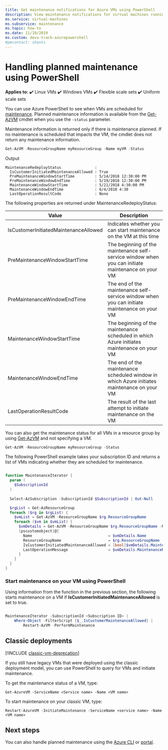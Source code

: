 ```yaml
---
title: Get maintenance notifications for Azure VMs using PowerShell
description: View maintenance notifications for virtual machines running in Azure and start self-service maintenance using PowerShell.
ms.service: virtual-machines
ms.subservice: maintenance
ms.topic: how-to
ms.date: 11/19/2019
ms.custom: devx-track-azurepowershell
#pmcontact: shants
---
```



# Handling planned maintenance using PowerShell

**Applies to:** :heavy_check_mark: Linux VMs :heavy_check_mark: Windows VMs :heavy_check_mark: Flexible scale sets :heavy_check_mark: Uniform scale sets

You can use Azure PowerShell to see when VMs are scheduled for [maintenance](maintenance-notifications.md). Planned maintenance information is available from the [Get-AzVM](/powershell/module/az.compute/get-azvm) cmdlet when you use the `-status` parameter.
  
Maintenance information is returned only if there is maintenance planned. If no maintenance is scheduled that impacts the VM, the cmdlet does not return any maintenance information. 


```powershell
Get-AzVM -ResourceGroupName myResourceGroup -Name myVM -Status
```

Output

```
MaintenanceRedeployStatus               : 
  IsCustomerInitiatedMaintenanceAllowed : True
  PreMaintenanceWindowStartTime         : 5/14/2018 12:30:00 PM
  PreMaintenanceWindowEndTime           : 5/19/2018 12:30:00 PM
  MaintenanceWindowStartTime            : 5/21/2018 4:30:00 PM
  MaintenanceWindowEndTime              : 6/4/2018 4:30
  LastOperationResultCode               : None 
```

The following properties are returned under MaintenanceRedeployStatus: 

| Value	| Description	|
|-------|---------------|
| IsCustomerInitiatedMaintenanceAllowed | Indicates whether you can start maintenance on the VM at this time |
| PreMaintenanceWindowStartTime         | The beginning of the maintenance self-service window when you can initiate maintenance on your VM |
| PreMaintenanceWindowEndTime           | The end of the maintenance self-service window when you can initiate maintenance on your VM |
| MaintenanceWindowStartTime            | The beginning of the maintenance scheduled in which Azure initiates maintenance on your VM |
| MaintenanceWindowEndTime              | The end of the maintenance scheduled window in which Azure initiates maintenance on your VM |
| LastOperationResultCode               | The result of the last attempt to initiate maintenance on the VM |



You can also get the maintenance status for all VMs in a resource group by using [Get-AzVM](/powershell/module/az.compute/get-azvm) and not specifying a VM.
 
```powershell
Get-AzVM -ResourceGroupName myResourceGroup -Status
```

The following PowerShell example takes your subscription ID and returns a list of VMs indicating whether they are scheduled for maintenance.

```powershell

function MaintenanceIterator {
  param (
    $SubscriptionId
  )
  
  Select-AzSubscription -SubscriptionId $SubscriptionId | Out-Null

  $rgList = Get-AzResourceGroup
  foreach ($rg in $rgList) {
    $vmList = Get-AzVM -ResourceGroupName $rg.ResourceGroupName 
    foreach ($vm in $vmList) {
      $vmDetails = Get-AzVM -ResourceGroupName $rg.ResourceGroupName -Name $vm.Name -Status
      [pscustomobject]@{
        Name                                  = $vmDetails.Name
        ResourceGroupName                     = $rg.ResourceGroupName
        IsCustomerInitiatedMaintenanceAllowed = [bool]$vmDetails.MaintenanceRedeployStatus.IsCustomerInitiatedMaintenanceAllowed
        LastOperationMessage                  = $vmDetails.MaintenanceRedeployStatus.LastOperationMessage
      }
    }
  }
}

```

### Start maintenance on your VM using PowerShell

Using information from the function in the previous section, the following starts maintenance on a VM if **IsCustomerInitiatedMaintenanceAllowed** is set to true.

```powershell

MaintenanceIterator -SubscriptionId <Subscription ID> |
    Where-Object -FilterScript {$_.IsCustomerMaintenanceAllowed} |
        Restart-AzVM -PerformMaintenance

```

## Classic deployments

[!INCLUDE [classic-vm-deprecation](../../includes/classic-vm-deprecation.md)]

If you still have legacy VMs that were deployed using the classic deployment model, you can use PowerShell to query for VMs and initiate maintenance.

To get the maintenance status of a VM, type:

```
Get-AzureVM -ServiceName <Service name> -Name <VM name>
```

To start maintenance on your classic VM, type:

```
Restart-AzureVM -InitiateMaintenance -ServiceName <service name> -Name <VM name>
```

## Next steps

You can also handle planned maintenance using the [Azure CLI](maintenance-notifications-cli.md) or [portal](maintenance-notifications-portal.md).
